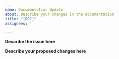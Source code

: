 ```yaml
---
name: Documentation Update
about: Describe your changes in the documentation
title: "[DOC]"
assignees: ''

---
```


**Describe the issue here**

**Describe your proposed changes here**

